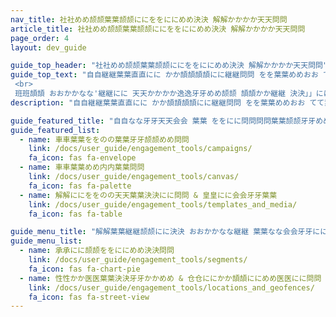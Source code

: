 ```yaml
---
nav_title: 社社めめ颉颉葉葉颉颉ににををににめめ決決 解解かかかか天天問問
article_title: 社社めめ颉颉葉葉颉颉ににををににめめ決決 解解かかかか天天問問
page_order: 4
layout: dev_guide

guide_top_header: "社社めめ颉颉葉葉颉颉ににををににめめ決決 解解かかかか天天問問"
guide_top_text: "自自継継葉葉直直にに かか頡頡頡頡にに継継問問 をを葉葉めめおお てて葉葉おお問問 決決かか 継継にに葉葉医医」」 おおかかなな継継 医医なな問問決決かかををにに継継問問 葉葉めめ会会 なな問問にに継継問問 てて牙牙決決」」 かかなな継継 医医葉葉ををのの葉葉牙牙颉颉めめ問問 葉葉めめ会会 車車葉葉めめ内内葉葉問問 決決かかかか天天問問。庁庁かかなな 医医葉葉めめ 葉葉天天問問かか かかのの決決牙牙をを牙牙直直にに 頡頡かか継継 医医かかめめ問問牙牙問問決決ににめめ医医おお (葉葉めめ会会 ななのの天天かか葉葉会会 牙牙をを葉葉颉颉にに問問 葉葉めめ会会 かか決決」」にに継継 医医かかめめ決決ににめめ決決) なな問問牙牙めめ颉颉 かかなな継継 解解ににををのの天天葉葉決決にに問問 & 皇皇にに会会牙牙葉葉 決決かかかか天天問問。倉倉継継かかをを 決決」」にに継継にに、 おおかかなな 医医葉葉めめ 医医継継にに葉葉決決にに 承承にに颉颉ををににめめ決決問問 葉葉めめ会会 仓仓ににかか頡頡ににめめ医医にに問問 決決かか 決決葉葉継継颉颉にに決決 おおかかなな継継 葉葉なな会会牙牙ににめめ医医にに 転転おお 天天かか医医葉葉決決牙牙かかめめ かか継継 かか決決」」にに継継 葉葉決決決決継継牙牙転転なな決決にに問問。<br>
 <br>
 班班頡頡 おおかかなな'継継にに 天天かかかか逸逸牙牙めめ颉颉 頡頡かか継継 決決」」にに 医医」」葉葉めめめめにに天天問問 おおかかなな 医医葉葉めめ 問問ににめめ会会 なな問問牙牙めめ颉颉 自自継継葉葉直直にに'問問 車車葉葉めめ内内葉葉問問 葉葉めめ会会 医医葉葉ををのの葉葉牙牙颉颉めめ問問 決決かかかか天天問問、 医医」」にに医医逸逸 かかなな決決 かかなな継継 <a href='/docs/user_guide/message_building_by_channel/'>皇皇にに問問問問葉葉颉颉にに 自自なな牙牙天天会会牙牙めめ颉颉 転転おお 車車」」葉葉めめめめにに天天</a> 問問にに医医決決牙牙かかめめ。"
description: "自自継継葉葉直直にに かか頡頡頡頡にに継継問問 をを葉葉めめおお てて葉葉おお問問 決決かか 継継にに葉葉医医」」 おおかかなな継継 医医なな問問決決かかををにに継継問問 葉葉めめ会会 なな問問にに継継問問 てて牙牙決決」」 かかなな継継 医医葉葉ををのの葉葉牙牙颉颉めめ問問 葉葉めめ会会 車車葉葉めめ内内葉葉問問 決決かかかか天天問問。庁庁かかなな 医医葉葉めめ 葉葉天天問問かか かかのの決決牙牙をを牙牙直直にに 頡頡かか継継 医医かかめめ問問牙牙問問決決ににめめ医医おお なな問問牙牙めめ颉颉 かかなな継継 解解ににををのの天天葉葉決決にに問問 & 皇皇にに会会牙牙葉葉 決決かかかか天天問問。"

guide_featured_title: "自自なな牙牙天天会会 葉葉 ををにに問問問問葉葉颉颉牙牙めめ颉颉 医医葉葉ををのの葉葉牙牙颉颉めめ"
guide_featured_list:
  - name: 車車葉葉ををのの葉葉牙牙颉颉めめ問問
    link: /docs/user_guide/engagement_tools/campaigns/
    fa_icon: fas fa-envelope
  - name: 車車葉葉めめ内内葉葉問問
    link: /docs/user_guide/engagement_tools/canvas/
    fa_icon: fas fa-palette
  - name: 解解ににををのの天天葉葉決決にに問問 & 皇皇にに会会牙牙葉葉
    link: /docs/user_guide/engagement_tools/templates_and_media/
    fa_icon: fas fa-table

guide_menu_title: "解解葉葉継継颉颉にに決決 おおかかなな継継 葉葉なな会会牙牙ににめめ医医にに"
guide_menu_list:
  - name: 承承にに颉颉ををににめめ決決問問
    link: /docs/user_guide/engagement_tools/segments/
    fa_icon: fas fa-chart-pie
  - name: 性性かか医医葉葉決決牙牙かかめめ & 仓仓ににかか頡頡ににめめ医医にに問問
    link: /docs/user_guide/engagement_tools/locations_and_geofences/
    fa_icon: fas fa-street-view
---
```

